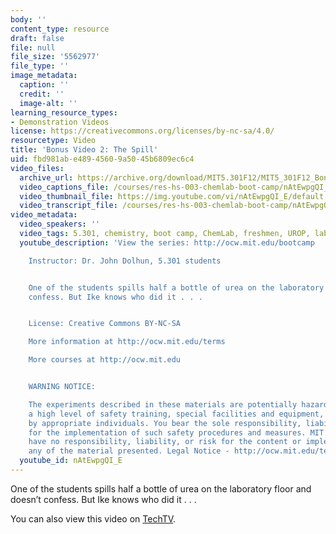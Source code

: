 ```yaml
---
body: ''
content_type: resource
draft: false
file: null
file_size: '5562977'
file_type: ''
image_metadata:
  caption: ''
  credit: ''
  image-alt: ''
learning_resource_types:
- Demonstration Videos
license: https://creativecommons.org/licenses/by-nc-sa/4.0/
resourcetype: Video
title: 'Bonus Video 2: The Spill'
uid: fbd981ab-e489-4560-9a50-45b6809ec6c4
video_files:
  archive_url: https://archive.org/download/MIT5.301F12/MIT5_301F12_Bonus_02_The_Spill_300k.mp4
  video_captions_file: /courses/res-hs-003-chemlab-boot-camp/nAtEwpgQI_E_captions.webvtt
  video_thumbnail_file: https://img.youtube.com/vi/nAtEwpgQI_E/default.jpg
  video_transcript_file: /courses/res-hs-003-chemlab-boot-camp/nAtEwpgQI_E_transcript.pdf
video_metadata:
  video_speakers: ''
  video_tags: 5.301, chemistry, boot camp, ChemLab, freshmen, UROP, lab, urea, spill
  youtube_description: 'View the series: http://ocw.mit.edu/bootcamp

    Instructor: Dr. John Dolhun, 5.301 students


    One of the students spills half a bottle of urea on the laboratory floor and doesn''t
    confess. But Ike knows who did it . . .


    License: Creative Commons BY-NC-SA

    More information at http://ocw.mit.edu/terms

    More courses at http://ocw.mit.edu


    WARNING NOTICE:

    The experiments described in these materials are potentially hazardous and require
    a high level of safety training, special facilities and equipment, and supervision
    by appropriate individuals. You bear the sole responsibility, liability, and risk
    for the implementation of such safety procedures and measures. MIT and Dow shall
    have no responsibility, liability, or risk for the content or implementation of
    any of the material presented. Legal Notice - http://ocw.mit.edu/terms/'
  youtube_id: nAtEwpgQI_E
---
```

One of the students spills half a bottle of urea on the laboratory floor and doesn’t confess. But Ike knows who did it . . .

You can also view this video on [TechTV](http://techtv.mit.edu/videos/21329-bonus-video-2-the-spill-mit-chemlab-boot-camp).